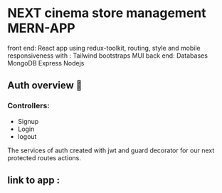 ﻿# NEXT cinema store management MERN-APP
front end: 
React app using redux-toolkit, routing, 
style and mobile responsiveness with :
Tailwind 
bootstraps 
MUI
back end:
Databases MongoDB 
Express 
Nodejs 

## Auth overview 🔐
### Controllers:
- Signup
- Login
- logout

The services of auth created with jwt and guard decorator for our next protected routes actions.

## link to app :

